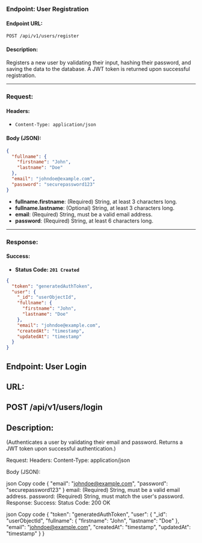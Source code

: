### **Endpoint: User Registration**

#### **Endpoint URL:**  
`POST /api/v1/users/register`

#### **Description:**  
Registers a new user by validating their input, hashing their password, and saving the data to the database. A JWT token is returned upon successful registration.

---

### **Request:**

#### **Headers:**  
- `Content-Type: application/json`

#### **Body (JSON):**
```json
{
  "fullname": {
    "firstname": "John",
    "lastname": "Doe"
  },
  "email": "johndoe@example.com",
  "password": "securepassword123"
}
```
- **fullname.firstname**: (Required) String, at least 3 characters long.  
- **fullname.lastname**: (Optional) String, at least 3 characters long.  
- **email**: (Required) String, must be a valid email address.  
- **password**: (Required) String, at least 6 characters long.

---

### **Response:**

#### **Success:**
- **Status Code: `201 Created`**
```json
{
  "token": "generatedAuthToken",
  "user": {
    "_id": "userObjectId",
    "fullname": {
      "firstname": "John",
      "lastname": "Doe"
    },
    "email": "johndoe@example.com",
    "createdAt": "timestamp",
    "updatedAt": "timestamp"
  }
}
```
 ## Endpoint: User Login
 ## URL:
 ## POST /api/v1/users/login

 ## Description:
(Authenticates a user by validating their email and password. Returns a JWT token upon successful authentication.)

Request:
Headers:
Content-Type: application/json

Body (JSON):

json
Copy code
{
  "email": "johndoe@example.com",
  "password": "securepassword123"
}
email: (Required) String, must be a valid email address.
password: (Required) String, must match the user's password.
Response:
Success:
Status Code: 200 OK

json
Copy code
{
  "token": "generatedAuthToken",
  "user": {
    "_id": "userObjectId",
    "fullname": {
      "firstname": "John",
      "lastname": "Doe"
    },
    "email": "johndoe@example.com",
    "createdAt": "timestamp",
    "updatedAt": "timestamp"
  }
}